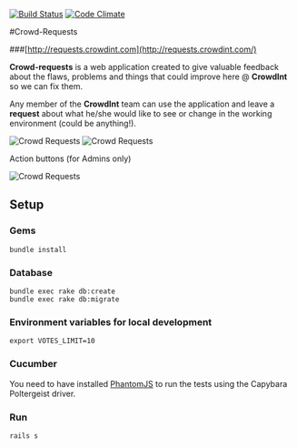 [![Build Status](https://travis-ci.org/crowdint/requests-crowdint-com.png?branch=master)](https://travis-ci.org/crowdint/requests-crowdint-com)
[![Code Climate](https://codeclimate.com/github/crowdint/requests-crowdint-com.png)](https://codeclimate.com/github/crowdint/requests-crowdint-com)

#Crowd-Requests

###[http://requests.crowdint.com](http://requests.crowdint.com/)

**Crowd-requests** is a web application created to give valuable feedback about the flaws, problems and things that could improve here @ **CrowdInt** so we can fix them.

Any member of the **CrowdInt** team can use the application and leave a **request** about what he/she would like to see or change in the working environment (could be anything!).

 ![Crowd Requests](doc/images/crowd_requests.png)
 ![Crowd Requests](doc/images/crowd_requests_comments.png)
 
Action buttons (for Admins only)
 
 ![Crowd Requests](doc/images/crowd_requests_admin.png)

## Setup


### Gems

```
bundle install
```

### Database

```
bundle exec rake db:create
bundle exec rake db:migrate
```

### Environment variables for local development
	export VOTES_LIMIT=10

### Cucumber
You need to have installed [PhantomJS](https://github.com/ariya/phantomjs) to run the tests using the Capybara Poltergeist driver.

### Run

```
rails s
```
